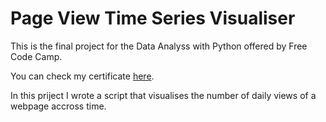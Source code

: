 # Page View Time Series Visualiser

This is the final project for the Data Analyss with Python offered by Free Code Camp.

You can check my certificate [here](https://www.freecodecamp.org/certification/fcc2a39db6b-7401-45ce-9f42-82b2673914c5/data-analysis-with-python-v7).

In this priject I wrote a script that visualises the number of daily views of a webpage accross time. 
